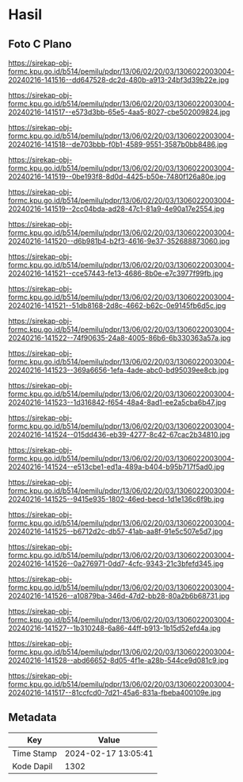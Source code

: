 # Hasil

## Foto C Plano

https://sirekap-obj-formc.kpu.go.id/b514/pemilu/pdpr/13/06/02/20/03/1306022003004-20240216-141516--dd647528-dc2d-480b-a913-24bf3d39b22e.jpg

https://sirekap-obj-formc.kpu.go.id/b514/pemilu/pdpr/13/06/02/20/03/1306022003004-20240216-141517--e573d3bb-65e5-4aa5-8027-cbe502009824.jpg

https://sirekap-obj-formc.kpu.go.id/b514/pemilu/pdpr/13/06/02/20/03/1306022003004-20240216-141518--de703bbb-f0b1-4589-9551-3587b0bb8486.jpg

https://sirekap-obj-formc.kpu.go.id/b514/pemilu/pdpr/13/06/02/20/03/1306022003004-20240216-141519--0be193f8-8d0d-4425-b50e-7480f126a80e.jpg

https://sirekap-obj-formc.kpu.go.id/b514/pemilu/pdpr/13/06/02/20/03/1306022003004-20240216-141519--2cc04bda-ad28-47c1-81a9-4e90a17e2554.jpg

https://sirekap-obj-formc.kpu.go.id/b514/pemilu/pdpr/13/06/02/20/03/1306022003004-20240216-141520--d6b981b4-b2f3-4616-9e37-352688873060.jpg

https://sirekap-obj-formc.kpu.go.id/b514/pemilu/pdpr/13/06/02/20/03/1306022003004-20240216-141521--cce57443-fe13-4686-8b0e-e7c3977f99fb.jpg

https://sirekap-obj-formc.kpu.go.id/b514/pemilu/pdpr/13/06/02/20/03/1306022003004-20240216-141521--51db8168-2d8c-4662-b62c-0e9145fb6d5c.jpg

https://sirekap-obj-formc.kpu.go.id/b514/pemilu/pdpr/13/06/02/20/03/1306022003004-20240216-141522--74f90635-24a8-4005-86b6-6b330363a57a.jpg

https://sirekap-obj-formc.kpu.go.id/b514/pemilu/pdpr/13/06/02/20/03/1306022003004-20240216-141523--369a6656-1efa-4ade-abc0-bd95039ee8cb.jpg

https://sirekap-obj-formc.kpu.go.id/b514/pemilu/pdpr/13/06/02/20/03/1306022003004-20240216-141523--1d316842-f654-48a4-8ad1-ee2a5cba6b47.jpg

https://sirekap-obj-formc.kpu.go.id/b514/pemilu/pdpr/13/06/02/20/03/1306022003004-20240216-141524--015dd436-eb39-4277-8c42-67cac2b34810.jpg

https://sirekap-obj-formc.kpu.go.id/b514/pemilu/pdpr/13/06/02/20/03/1306022003004-20240216-141524--e513cbe1-ed1a-489a-b404-b95b717f5ad0.jpg

https://sirekap-obj-formc.kpu.go.id/b514/pemilu/pdpr/13/06/02/20/03/1306022003004-20240216-141525--9415e935-1802-46ed-becd-1d1e136c6f9b.jpg

https://sirekap-obj-formc.kpu.go.id/b514/pemilu/pdpr/13/06/02/20/03/1306022003004-20240216-141525--b6712d2c-db57-41ab-aa8f-91e5c507e5d7.jpg

https://sirekap-obj-formc.kpu.go.id/b514/pemilu/pdpr/13/06/02/20/03/1306022003004-20240216-141526--0a276971-0dd7-4cfc-9343-21c3bfefd345.jpg

https://sirekap-obj-formc.kpu.go.id/b514/pemilu/pdpr/13/06/02/20/03/1306022003004-20240216-141526--a10879ba-346d-47d2-bb28-80a2b6b68731.jpg

https://sirekap-obj-formc.kpu.go.id/b514/pemilu/pdpr/13/06/02/20/03/1306022003004-20240216-141527--1b310248-6a86-44ff-b913-1b15d52efd4a.jpg

https://sirekap-obj-formc.kpu.go.id/b514/pemilu/pdpr/13/06/02/20/03/1306022003004-20240216-141528--abd66652-8d05-4f1e-a28b-544ce9d081c9.jpg

https://sirekap-obj-formc.kpu.go.id/b514/pemilu/pdpr/13/06/02/20/03/1306022003004-20240216-141517--81ccfcd0-7d21-45a6-831a-fbeba400109e.jpg


## Metadata

| Key        | Value               |
| ---------- | ------------------- |
| Time Stamp | 2024-02-17 13:05:41 |
| Kode Dapil | 1302                |



